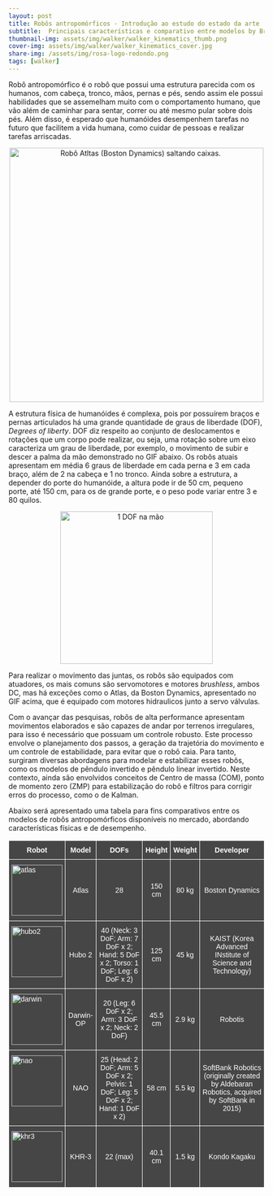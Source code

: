 ```yaml
---
layout: post
title: Robôs antropomórficos - Introdução ao estudo do estado da arte
subtitle:  Principais características e comparativo entre modelos by Brenda Alencar
thumbnail-img: assets/img/walker/walker_kinematics_thumb.png
cover-img: assets/img/walker/walker_kinematics_cover.jpg
share-img: /assets/img/rosa-logo-redondo.png
tags: [walker]
---
```



Robô antropomórfico é o robô que possui uma estrutura parecida com os humanos, com cabeça, tronco, mãos, pernas e pés, sendo assim ele possui habilidades que se assemelham muito com o comportamento humano, que vão além de caminhar para sentar, correr ou até mesmo pular sobre dois pés. Além disso, é esperado que humanóides desempenhem tarefas no futuro que facilitem a vida humana, como cuidar de pessoas e realizar tarefas arriscadas.

<center><img src="{{ 'assets/img/walker/boston-dynamics-saltando-degraus.gif' | relative_url }}" alt="Robô Atltas (Boston Dynamics) saltando caixas." width="500"/>
</center>

A estrutura física de humanóides é complexa, pois por possuírem braços e pernas articulados há uma grande quantidade de graus de liberdade (DOF), *Degrees of liberty*. DOF diz respeito ao conjunto de deslocamentos e rotações que um corpo pode realizar, ou seja, uma rotação sobre um eixo caracteriza um grau de liberdade,  por exemplo, o movimento de subir e descer a palma da mão demonstrado no GIF abaixo. Os robôs atuais apresentam em média 6 graus de liberdade em cada perna e 3 em cada braço, além de 2 na cabeça e 1 no tronco. Ainda sobre a estrutura, a depender do porte do humanóide, a altura pode ir de 50 cm, pequeno porte, até 150 cm, para os de grande porte, e o peso pode variar entre 3 e 80 quilos.

<center><img src="{{ 'assets/img/walker/dof-hand.gif' | relative_url }}" alt="1 DOF na mão" width="300"/>
</center>

Para realizar o movimento das juntas, os robôs são equipados com atuadores, os mais comuns são servomotores e motores *brushless*, ambos DC, mas há exceções como o Atlas, da Boston Dynamics, apresentado no GIF acima, que é equipado com motores hidraulicos junto a servo válvulas.

Com o avançar das pesquisas, robôs de alta performance apresentam movimentos elaborados e são capazes de andar por terrenos irregulares, para isso é necessário que possuam um controle robusto. Este processo envolve o planejamento dos passos, a geração da trajetória do movimento e um controle de estabilidade, para evitar que o robô caia. Para tanto, surgiram diversas abordagens para modelar e estabilizar esses robôs, como os modelos de pêndulo invertido e pêndulo linear invertido. Neste contexto, ainda são envolvidos conceitos de Centro de massa (COM), ponto de momento zero (ZMP) para estabilização do robô e filtros para corrigir erros do processo, como o de Kalman.

Abaixo será apresentado uma tabela para fins comparativos entre os modelos de robôs antropomórficos disponíveis no mercado, abordando características físicas e de desempenho.


<style type="text/css">
.tg  {border-collapse:collapse;border-spacing:0;}
.tg td{border-color:black;border-style:solid;border-width:1px;font-family:Arial, sans-serif;font-size:14px;
  overflow:hidden;padding:10px 5px;word-break:normal;}
.tg th{border-color:black;border-style:solid;border-width:1px;font-family:Arial, sans-serif;font-size:14px;
  font-weight:normal;overflow:hidden;padding:10px 5px;word-break:normal;}
.tg .tg-3je9{background-color:#464646;border-color:#ffffff;color:#FFF;text-align:center;vertical-align:middle}
.tg .tg-7ogr{background-color:#464646;border-color:#ffffff;color:#ffffff;text-align:center;vertical-align:top}
.tg .tg-dbpp{background-color:#464646;border-color:#ffffff;color:#ffffff;text-align:left;vertical-align:top}
</style>

<table class="tg">
<thead>
  <tr>
    <th class="tg-7ogr"><span style="font-weight:bold">Robot</span><br></th>
    <th class="tg-7ogr"><span style="font-weight:bold">Model</span></th>
    <th class="tg-7ogr"><span style="font-weight:bold">DOFs</span></th>
    <th class="tg-7ogr"><span style="font-weight:bold">Height</span></th>
    <th class="tg-7ogr"><span style="font-weight:bold">Weight</span></th>
    <th class="tg-7ogr"><span style="font-weight:bold">Developer</span></th>
  </tr>
</thead>
<tbody>
  <tr>
    <td class="tg-dbpp"><img src="{{ 'assets/img/walker/robot_atlas.png' | relative_url }}" width="100" alt="atlas" ></td>
    <td class="tg-3je9">Atlas</td>
    <td class="tg-3je9">28</td>
    <td class="tg-3je9">150 cm</td>
    <td class="tg-3je9">80 kg</td>
    <td class="tg-3je9">Boston Dynamics</td>
  </tr>
  <tr>
    <td class="tg-dbpp"><img src="{{ 'assets/img/walker/robot_hubo2.png' | relative_url }}" width="100" alt="hubo2" ></td>
    <td class="tg-3je9">Hubo 2</td>
    <td class="tg-3je9">40 (Neck: 3 DoF; Arm: 7 DoF x 2; Hand: 5 DoF x 2; Torso: 1 DoF; Leg: 6 DoF x 2)</td>
    <td class="tg-3je9">125 cm  </td>
    <td class="tg-3je9">45 kg</td>
    <td class="tg-3je9">KAIST (Korea Advanced INstitute of Science and Technology)</td>
  </tr>
  <tr>
    <td class="tg-dbpp"><img src="{{ 'assets/img/walker/robot_darwin.png' | relative_url }}" width="100" alt="darwin" ></td>
    <td class="tg-3je9">Darwin-OP</td>
    <td class="tg-3je9">20 (Leg: 6 DoF x 2; Arm: 3 DoF x 2; Neck: 2 DoF)</td>
    <td class="tg-3je9">45.5 cm</td>
    <td class="tg-3je9">2.9 kg</td>
    <td class="tg-3je9">Robotis</td>
  </tr>
  <tr>
    <td class="tg-dbpp"><img src="{{ 'assets/img/walker/robot_nao.png' | relative_url }}" width="100" alt="nao"></td>
    <td class="tg-3je9">NAO</td>
    <td class="tg-3je9">25 (Head: 2 DoF; Arm: 5 DoF x 2; Pelvis: 1 DoF; Leg: 5 DoF x 2; Hand: 1 DoF x 2)</td>
    <td class="tg-3je9">58 cm</td>
    <td class="tg-3je9">5.5 kg</td>
    <td class="tg-3je9">SoftBank Robotics (originally created by Aldebaran Robotics, acquired by SoftBank in 2015)</td>
  </tr> 
  <tr>
    <td class="tg-dbpp"><img src="{{ 'assets/img/walker/robot_khr3.png' | relative_url }}" width="100" alt="khr3"></td>
    <td class="tg-3je9">KHR-3</td>
    <td class="tg-3je9">22 (max)</td>
    <td class="tg-3je9">40.1 cm</td>
    <td class="tg-3je9">1.5 kg</td>
    <td class="tg-3je9">Kondo Kagaku</td>
  </tr> 
</tbody>
</table>

